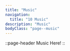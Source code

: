 ```yaml
---
title: "Music"
navigation: 
  title: "10 Music"
description: "Music"
bodyClass: "page--music"
---
```


::page-header
Music Here!
::